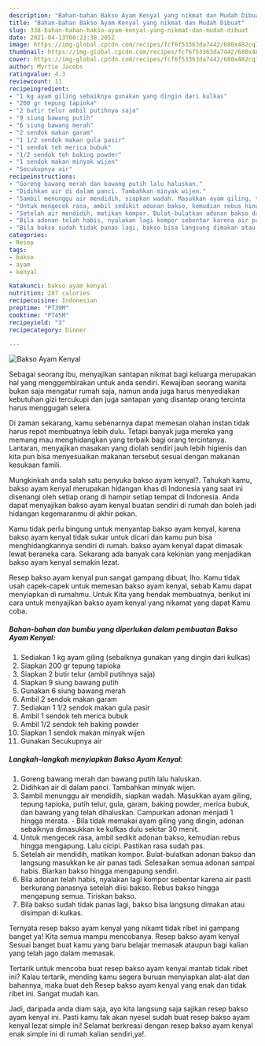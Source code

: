 ```yaml
---
description: "Bahan-bahan Bakso Ayam Kenyal yang nikmat dan Mudah Dibuat"
title: "Bahan-bahan Bakso Ayam Kenyal yang nikmat dan Mudah Dibuat"
slug: 338-bahan-bahan-bakso-ayam-kenyal-yang-nikmat-dan-mudah-dibuat
date: 2021-04-13T00:23:38.205Z
image: https://img-global.cpcdn.com/recipes/fcf6f53363da7442/680x482cq70/bakso-ayam-kenyal-foto-resep-utama.jpg
thumbnail: https://img-global.cpcdn.com/recipes/fcf6f53363da7442/680x482cq70/bakso-ayam-kenyal-foto-resep-utama.jpg
cover: https://img-global.cpcdn.com/recipes/fcf6f53363da7442/680x482cq70/bakso-ayam-kenyal-foto-resep-utama.jpg
author: Myrtie Jacobs
ratingvalue: 4.3
reviewcount: 11
recipeingredient:
- "1 kg ayam giling sebaiknya gunakan yang dingin dari kulkas"
- "200 gr tepung tapioka"
- "2 butir telur ambil putihnya saja"
- "9 siung bawang putih"
- "6 siung bawang merah"
- "2 sendok makan garam"
- "1 1/2 sendok makan gula pasir"
- "1 sendok teh merica bubuk"
- "1/2 sendok teh baking powder"
- "1 sendok makan minyak wijen"
- "Secukupnya air"
recipeinstructions:
- "Goreng bawang merah dan bawang putih lalu haluskan."
- "Didihkan air di dalam panci. Tambahkan minyak wijen."
- "Sambil menunggu air mendidih, siapkan wadah. Masukkan ayam giling, tepung tapioka, putih telur, gula, garam, baking powder, merica bubuk, dan bawang yang telah dihaluskan. Campurkan adonan menjadi 1 hingga merata. Bila tidak memakai ayam giling yang dingin, adonan sebaiknya dimasukkan ke kulkas dulu sekitar 30 menit."
- "Untuk mengecek rasa, ambil sedikit adonan bakso, kemudian rebus hingga mengapung. Lalu cicipi. Pastikan rasa sudah pas."
- "Setelah air mendidih, matikan kompor. Bulat-bulatkan adonan bakso dan langsung masukkan ke air panas tadi. Selesaikan semua adonan sampai habis. Biarkan bakso hingga mengapung sendiri."
- "Bila adonan telah habis, nyalakan lagi kompor sebentar karena air pasti berkurang panasnya setelah diisi bakso. Rebus bakso hingga mengapung semua. Tiriskan bakso."
- "Bila bakso sudah tidak panas lagi, bakso bisa langsung dimakan atau disimpan di kulkas."
categories:
- Resep
tags:
- bakso
- ayam
- kenyal

katakunci: bakso ayam kenyal 
nutrition: 287 calories
recipecuisine: Indonesian
preptime: "PT39M"
cooktime: "PT45M"
recipeyield: "3"
recipecategory: Dinner

---
```



![Bakso Ayam Kenyal](https://img-global.cpcdn.com/recipes/fcf6f53363da7442/680x482cq70/bakso-ayam-kenyal-foto-resep-utama.jpg)

Sebagai seorang ibu, menyajikan santapan nikmat bagi keluarga merupakan hal yang menggembirakan untuk anda sendiri. Kewajiban seorang  wanita bukan saja mengatur rumah saja, namun anda juga harus menyediakan kebutuhan gizi tercukupi dan juga santapan yang disantap orang tercinta harus menggugah selera.

Di zaman  sekarang, kamu sebenarnya dapat memesan olahan instan tidak harus repot membuatnya lebih dulu. Tetapi banyak juga mereka yang memang mau menghidangkan yang terbaik bagi orang tercintanya. Lantaran, menyajikan masakan yang diolah sendiri jauh lebih higienis dan kita pun bisa menyesuaikan makanan tersebut sesuai dengan makanan kesukaan famili. 



Mungkinkah anda salah satu penyuka bakso ayam kenyal?. Tahukah kamu, bakso ayam kenyal merupakan hidangan khas di Indonesia yang saat ini disenangi oleh setiap orang di hampir setiap tempat di Indonesia. Anda dapat menyajikan bakso ayam kenyal buatan sendiri di rumah dan boleh jadi hidangan kegemaranmu di akhir pekan.

Kamu tidak perlu bingung untuk menyantap bakso ayam kenyal, karena bakso ayam kenyal tidak sukar untuk dicari dan kamu pun bisa menghidangkannya sendiri di rumah. bakso ayam kenyal dapat dimasak lewat beraneka cara. Sekarang ada banyak cara kekinian yang menjadikan bakso ayam kenyal semakin lezat.

Resep bakso ayam kenyal pun sangat gampang dibuat, lho. Kamu tidak usah capek-capek untuk memesan bakso ayam kenyal, sebab Kamu dapat menyiapkan di rumahmu. Untuk Kita yang hendak membuatnya, berikut ini cara untuk menyajikan bakso ayam kenyal yang nikamat yang dapat Kamu coba.

<!--inarticleads1-->

##### Bahan-bahan dan bumbu yang diperlukan dalam pembuatan Bakso Ayam Kenyal:

1. Sediakan 1 kg ayam giling (sebaiknya gunakan yang dingin dari kulkas)
1. Siapkan 200 gr tepung tapioka
1. Siapkan 2 butir telur (ambil putihnya saja)
1. Siapkan 9 siung bawang putih
1. Gunakan 6 siung bawang merah
1. Ambil 2 sendok makan garam
1. Sediakan 1 1/2 sendok makan gula pasir
1. Ambil 1 sendok teh merica bubuk
1. Ambil 1/2 sendok teh baking powder
1. Siapkan 1 sendok makan minyak wijen
1. Gunakan Secukupnya air




<!--inarticleads2-->

##### Langkah-langkah menyiapkan Bakso Ayam Kenyal:

1. Goreng bawang merah dan bawang putih lalu haluskan.
1. Didihkan air di dalam panci. Tambahkan minyak wijen.
1. Sambil menunggu air mendidih, siapkan wadah. Masukkan ayam giling, tepung tapioka, putih telur, gula, garam, baking powder, merica bubuk, dan bawang yang telah dihaluskan. Campurkan adonan menjadi 1 hingga merata. - Bila tidak memakai ayam giling yang dingin, adonan sebaiknya dimasukkan ke kulkas dulu sekitar 30 menit.
1. Untuk mengecek rasa, ambil sedikit adonan bakso, kemudian rebus hingga mengapung. Lalu cicipi. Pastikan rasa sudah pas.
1. Setelah air mendidih, matikan kompor. Bulat-bulatkan adonan bakso dan langsung masukkan ke air panas tadi. Selesaikan semua adonan sampai habis. Biarkan bakso hingga mengapung sendiri.
1. Bila adonan telah habis, nyalakan lagi kompor sebentar karena air pasti berkurang panasnya setelah diisi bakso. Rebus bakso hingga mengapung semua. Tiriskan bakso.
1. Bila bakso sudah tidak panas lagi, bakso bisa langsung dimakan atau disimpan di kulkas.




Ternyata resep bakso ayam kenyal yang nikamt tidak ribet ini gampang banget ya! Kita semua mampu mencobanya. Resep bakso ayam kenyal Sesuai banget buat kamu yang baru belajar memasak ataupun bagi kalian yang telah jago dalam memasak.

Tertarik untuk mencoba buat resep bakso ayam kenyal mantab tidak ribet ini? Kalau tertarik, mending kamu segera buruan menyiapkan alat-alat dan bahannya, maka buat deh Resep bakso ayam kenyal yang enak dan tidak ribet ini. Sangat mudah kan. 

Jadi, daripada anda diam saja, ayo kita langsung saja sajikan resep bakso ayam kenyal ini. Pasti kamu tak akan nyesel sudah buat resep bakso ayam kenyal lezat simple ini! Selamat berkreasi dengan resep bakso ayam kenyal enak simple ini di rumah kalian sendiri,ya!.

